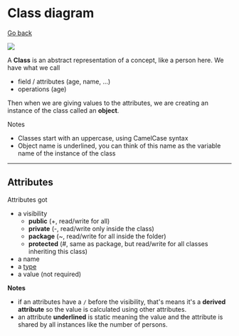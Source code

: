 # Class diagram

[Go back](../index.md)

![](http://www.plantuml.com/plantuml/png/NS-n2i903CRn_PxYuoP572gu59NY8YxYAyGQsugNEtAfuDjRgKDrpEzF8AcoaLeV7kxCcgEWn08Dspwg76Ks7-PER1gfuNzSujPfDg709PwaTKiwhR_1nSkTQuFVzBi3XK0Ub94AvrA14abPOi0M_jI7rBxyo5yR5qRwN3BGQkrTnN8TddW3)

A **Class** is an abstract representation of a concept,
like a person here. We have what we call

* field / attributes (age, name, ...)
* operations (age)

Then when we are giving values to the attributes,
we are creating an instance of the class called
an **object**.

Notes

* Classes start with an uppercase, using CamelCase
  syntax
* Object name is underlined, you can think of this
name as the variable name of the instance of the class
  
<hr class="sr">

## Attributes

Attributes got 

* a visibility
    * **public** (+, read/write for all)
    * **private** (-, read/write only inside the class)
    * **package** (~, read/write for all inside the folder)
    * **protected** (#, same as package, but read/write
      for all classes inheriting this class)
* a name
* a [type](types.md)
* a value (not required)

**Notes**

* if an attributes have a ``/`` before the visibility, 
  that's means it's a **derived attribute** so the value
  is calculated using other attributes.
* an attribute **underlined** is static meaning the
  value and the attribute is shared by all instances
  like the number of persons.